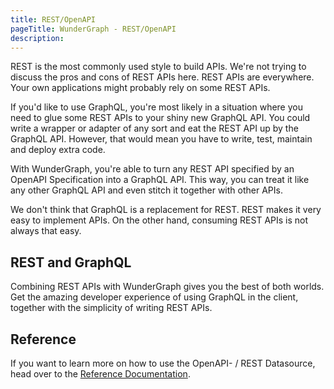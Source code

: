 ```yaml
---
title: REST/OpenAPI
pageTitle: WunderGraph - REST/OpenAPI
description:
---
```


REST is the most commonly used style to build APIs.
We're not trying to discuss the pros and cons of REST APIs here.
REST APIs are everywhere. Your own applications might probably rely on some REST APIs.

If you'd like to use GraphQL,
you're most likely in a situation where you need to glue some REST APIs to your shiny new GraphQL API.
You could write a wrapper or adapter of any sort and eat the REST API up by the GraphQL API.
However, that would mean you have to write, test, maintain and deploy extra code.

With WunderGraph, you're able to turn any REST API specified by an OpenAPI Specification into a GraphQL API.
This way, you can treat it like any other GraphQL API and even stitch it together with other APIs.

We don't think that GraphQL is a replacement for REST.
REST makes it very easy to implement APIs.
On the other hand,
consuming REST APIs is not always that easy.

## REST and GraphQL

Combining REST APIs with WunderGraph gives you the best of both worlds.
Get the amazing developer experience of using GraphQL in the client,
together with the simplicity of writing REST APIs.

## Reference

If you want to learn more on how to use the OpenAPI- / REST Datasource,
head over to the [Reference Documentation](/docs/wundergraph-config-ts-reference/configure-openapi-rest-data-source).
